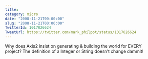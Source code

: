 ```yaml
---
title: 
category: micro
date: "2008-11-21T00:00:00"
slug: "2008-11-21T00:00:00"
TwitterId: 1017026624
TweetUrl: https://twitter.com/mark_philpot/status/1017026624
---
```


Why does Axis2 insist on generating & building the world for EVERY project? The
definition of a Integer or String doesn't change dammit!
